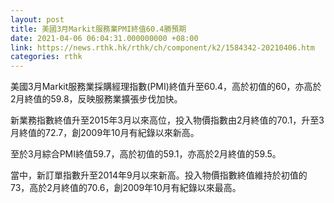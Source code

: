 ```yaml
---
layout: post
title: 美國3月Markit服務業PMI終值60.4勝預期
date: 2021-04-06 06:04:31.000000000 +08:00
link: https://news.rthk.hk/rthk/ch/component/k2/1584342-20210406.htm
categories: rthk
---
```


美國3月Markit服務業採購經理指數(PMI)終值升至60.4，高於初值的60，亦高於2月終值的59.8，反映服務業擴張步伐加快。

新業務指數終值升至2015年3月以來高位，投入物價指數由2月終值的70.1，升至3月終值的72.7，創2009年10月有紀錄以來新高。

至於3月綜合PMI終值59.7，高於初值的59.1，亦高於2月終值的59.5。

當中，新訂單指數升至2014年9月以來新高。投入物價指數終值維持於初值的73，高於2月終值的70.6，創2009年10月有紀錄以來最高。
